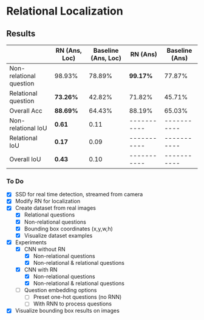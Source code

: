 # Relational Localization

## Results
| | RN (Ans, Loc) | Baseline (Ans, Loc) | RN (Ans) | Baseline (Ans)
| --- | --- | --- | --- | --- |
| Non-relational question | 98.93% | 78.89% | **99.17%** | 77.87% |
| Relational question | **73.26%** | 42.82% | 71.82% | 45.71% |
| Overall Acc | **88.69%** | 64.43% | 88.19% | 65.03% |
| Non-relational IoU | **0.61** | 0.11 | ----------- | ----------- |
| Relational IoU | **0.17** | 0.09 | ----------- | ----------- |
| Overall IoU | **0.43** | 0.10 | ----------- | ----------- |

### To Do
- [x] SSD for real time detection, streamed from camera  
- [x] Modify RN for localization
- [x] Create dataset from real images
  - [x] Relational questions
  - [x] Non-relational questions
  - [x] Bounding box coordinates (x,y,w,h)
  - [x] Visualize dataset examples
- [x] Experiments
  - [x] CNN without RN
    - [x] Non-relational questions
    - [x] Non-relational & relational questions
  - [x] CNN with RN
    - [x] Non-relational questions
    - [x] Non-relational & relational questions
  - [ ] Question embedding options
    - [ ] Preset one-hot questions (no RNN)
    - [ ] With RNN to process questions
- [x] Visualize bounding box results on images
